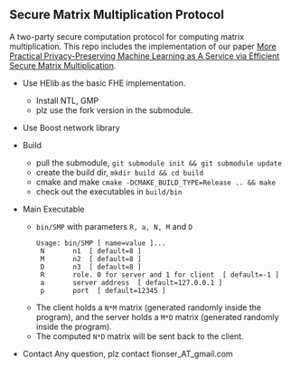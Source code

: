 ## Secure Matrix Multiplication Protocol
A two-party secure computation protocol for computing matrix multiplication.
This repo includes the implementation of our paper [More Practical Privacy-Preserving Machine Learning as A Service via Efficient Secure Matrix Multiplication](https://dl.acm.org/citation.cfm?id=3267976).

* Use HElib as the basic FHE implementation.
    * Install NTL, GMP
	* plz use the fork version in the submodule.
* Use Boost network library

* Build
	* pull the submodule, `git submodule init && git submodule update`
	* create the build dir, `mkdir build && cd build`
	* cmake and make `cmake -DCMAKE_BUILD_TYPE=Release .. && make`
	* check out the executables in `build/bin`

* Main Executable
	* `bin/SMP` with parameters `R, a, N, M` and `D`
	   ```
	   Usage: bin/SMP [ name=value ]...
        N       n1  [ default=8 ]
        M       n2  [ default=8 ]
        D       n3  [ default=8 ]
        R       role. 0 for server and 1 for client  [ default=-1 ]
        a       server address  [ default=127.0.0.1 ]
        p       port  [ default=12345 ]

	   ```
	* The client holds a `N*M` matrix (generated randomly inside the program), and the server holds a `M*D` matrix (generated randomly inside the program). 
	* The computed `N*D` matrix will be sent back to the client.

* Contact
Any question, plz contact fionser_AT_gmail.com
